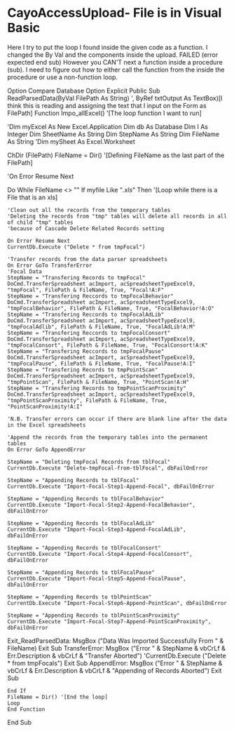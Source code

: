 # CayoAccessUpload- File is in Visual Basic
Here I try to put the loop I found inside the given code as a function. 
I changed the By Val and the components inside the upload.
FAILED (error expected end sub)
However you CAN'T next a function inside a procedure (sub).
I need to figure out how to either call the function from the inside the procedure or use a non-function loop. 



Option Compare Database
Option Explicit
Public Sub ReadParsedData(ByVal FilePath As String) ', ByRef txtOutput As TextBox)[I think this is reading and assigning the text that I input on the Form as FilePath]
   Function Impo_allExcel() '[The loop function I want to run]

   'Dim myExcel As New Excel.Application
   Dim db As Database
   Dim I As Integer
   Dim SheetName As String
   Dim StepName As String
   Dim FileName As String
   'Dim mySheet As Excel.Worksheet
   
   ChDir (FilePath)
   FileName = Dir() '[Defining FileName as the last part of the FilePath]
   
   'On Error Resume Next
   
   Do While FileName <> ""
    If myfile Like "*.xls*" Then '[Loop while there is a File that is an xls]
   
    'Clean out all the records from the temporary tables
    'Deleting the records from "tmp" tables will delete all records in all of child "tmp" tables
    'because of Cascade Delete Related Records setting
   
    On Error Resume Next
    CurrentDb.Execute ("Delete * from tmpFocal")

    'Transfer records from the data parser spreadsheets
    On Error GoTo TransferError
    'Focal Data
    StepName = "Transfering Records to tmpFocal"
    DoCmd.TransferSpreadsheet acImport, acSpreadsheetTypeExcel9, "tmpFocal", FilePath & FileName, True, "Focal!A:F"
    StepName = "Transfering Reccords to tmpFocalBehavior"
    DoCmd.TransferSpreadsheet acImport, acSpreadsheetTypeExcel9, "tmpFocalBehavior", FilePath & FileName, True, "FocalBehavior!A:O"
    StepName = "Transfering Reccords to tmpFocalAdLib"
    DoCmd.TransferSpreadsheet acImport, acSpreadsheetTypeExcel9, "tmpFocalAdlib", FilePath & FileName, True, "FocalAdLib!A:M"
    StepName = "Transfering Reccords to tmpFocalConsort"
    DoCmd.TransferSpreadsheet acImport, acSpreadsheetTypeExcel9, "tmpFocalConsort", FilePath & FileName, True, "FocalConsort!A:K"
    StepName = "Transfering Reccords to tmpFocalPause"
    DoCmd.TransferSpreadsheet acImport, acSpreadsheetTypeExcel9, "tmpFocalPause", FilePath & FileName, True, "FocalPause!A:I"
    StepName = "Transfering Records to tmpPointScan"
    DoCmd.TransferSpreadsheet acImport, acSpreadsheetTypeExcel9, "tmpPointScan", FilePath & FileName, True, "PointScan!A:H"
    StepName = "Transfering Records to tmpPointScanProximity"
    DoCmd.TransferSpreadsheet acImport, acSpreadsheetTypeExcel9, "tmpPointScanProximity", FilePath & FileName, True, "PointScanProximity!A:I"
   
    'N.B. Transfer errors can occur if there are blank line after the data in the Excel spreadsheets
   
    'Append the records from the temporary tables into the permanent tables
    On Error GoTo AppendError
   
    StepName = "Deleting tmpFocal Records from tblFocal"
    CurrentDb.Execute "Delete-tmpFocal-from-tblFocal", dbFailOnError
   
    StepName = "Appending Records to tblFocal"
    CurrentDb.Execute "Import-Focal-Step1-Append-Focal", dbFailOnError
   
    StepName = "Appending Records to tblFocalBehavior"
    CurrentDb.Execute "Import-Focal-Step2-Append-FocalBehavior", dbFailOnError
   
    StepName = "Appending Records to tblFocalAdLib"
    CurrentDb.Execute "Import-Focal-Step3-Append-FocalAdLib", dbFailOnError
   
    StepName = "Appending Records to tblFocalConsort"
    CurrentDb.Execute "Import-Focal-Step4-Append-FocalConsort", dbFailOnError
   
    StepName = "Appending Records to tblFocalPause"
    CurrentDb.Execute "Import-Focal-Step5-Append-FocalPause", dbFailOnError
   
    StepName = "Appending Records to tblPointScan"
    CurrentDb.Execute "Import-Focal-Step6-Append-PointScan", dbFailOnError
   
    StepName = "Appending Records to tblPointScanProximity"
    CurrentDb.Execute "Import-Focal-Step7-Append-PointScanProximity", dbFailOnError

Exit_ReadParsedData:
    MsgBox ("Data Was Imported Successfully From " & FileName)
    Exit Sub
TransferError:
    MsgBox ("Error " & StepName & vbCrLf & Err.Description & vbCrLf & "Transfer Aborted")
    'CurrentDb.Execute ("Delete * from tmpFocals")
    Exit Sub
AppendError:
    MsgBox ("Error " & StepName & vbCrLf & Err.Description & vbCrLf & "Appending of Records Aborted")
    Exit Sub
    
    End If
    FileName = Dir() '[End the loop]
    Loop
    End Function

End Sub

